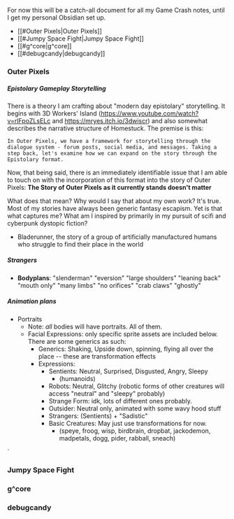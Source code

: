 For now this will be a catch-all document for all my Game Crash notes, until I get my personal Obsidian set up.



- [[#Outer Pixels|Outer Pixels]]
- [[#Jumpy Space Fight|Jumpy Space Fight]]
- [[#g^core|g^core]]
- [[#debugcandy|debugcandy]]



### Outer Pixels

##### Epistolary Gameplay Storytelling
There is a theory I am crafting about "modern day epistolary" storytelling. It begins with 3D Workers' Island (https://www.youtube.com/watch?v=rlFpoZLsELc and  https://mryes.itch.io/3dwiscr) and also somewhat describes the narrative structure of Homestuck. The premise is this:
```
In Outer Pixels, we have a framework for storytelling through the dialogue system - forum posts, social media, and messages. Taking a step back, let's examine how we can expand on the story through the Epistolary format.
```

Now, that being said, there is an immediately identifiable issue that I am able to touch on with the incorporation of this format into the story of Outer Pixels:
**The Story of Outer Pixels as it currently stands doesn't matter**

What does that mean? Why would I say that about my own work? It's true. Most of my stories have always been generic fantasy escapism. Yet is that what captures me? What am I inspired by primarily in my pursuit of scifi and cyberpunk dystopic fiction?
- Bladerunner, the story of a group of artificially manufactured humans who struggle to find their place in the world
##### Strangers
- **Bodyplans**: "slenderman" "eversion" "large shoulders" "leaning back" "mouth only" "many limbs" "no orifices" "crab claws" "ghostly"
##### Animation plans
- Portraits
	- Note: *all* bodies will have portraits. All of them.
	- Facial Expressions: only specific sprite assets are included below. There are some generics as such:
		- Generics: Shaking, Upside down, spinning, flying all over the place -- these are transformation effects
		- Expressions:
			- Sentients: Neutral, Surprised, Disgusted, Angry, Sleepy
				- (humanoids)
			- Robots: Neutral, Glitchy (robotic forms of other creatures will access "neutral" and "sleepy" probably)
			- Strange Form: idk, lots of different ones probably.
			- Outsider: Neutral only, animated with some wavy hood stuff
			- Strangers: (Sentients) + "Sadistic"
			- Basic Creatures: May just use transformations for now.
				- (speye, froog, wisp, birdbrain, dropbat, jackodemon, madpetals, dogg, pider, rabball, sneach)
	
`

### Jumpy Space Fight




### g^core




### debugcandy




